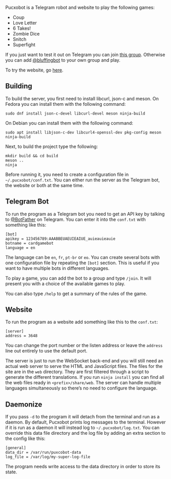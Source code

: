 Pucxobot is a Telegram robot and website to play the following games:

* Coup
* Love Letter
* 6 Takes!
* Zombie Dice
* Snitch
* Superfight

If you just want to test it out on Telegram you can join
[this group](https://t.me/bluffing). Otherwise you can add
[@bluffingbot](https://t.me/bluffingbot) to your own group and play.

To try the website, go [here](http://gemelo.org/ludoj/en).

## Building

To build the server, you first need to install libcurl, json-c and
meson. On Fedora you can install them with the following command:

    sudo dnf install json-c-devel libcurl-devel meson ninja-build

On Debian you can install them with the following command:

    sudo apt install libjson-c-dev libcurl4-openssl-dev pkg-config meson ninja-build

Next, to build the project type the following:

    mkdir build && cd build
    meson ..
    ninja

Before running it, you need to create a configuration file in
`~/.pucxobot/conf.txt`. You can either run the server as the Telegram
bot, the website or both at the same time.

## Telegram Bot

To run the program as a Telegram bot you need to get an API key by
talking to [@BotFather](https://t.me/BotFather) on Telegram. You can
enter it into the `conf.txt` with something like this:

    [bot]
    apikey = 123456789:AAABBEUAEUIEAIUE_auieauieauie
    botname = cardgamebot
    language = en

The language can be `en`, `fr`, `pt-br` or `eo`. You can create
several bots with one configuration file by repeating the `[bot]`
section. This is useful if you want to have multiple bots in different
languages.

To play a game, you can add the bot to a group and type `/join`. It
will present you with a choice of the available games to play.

You can also type `/help` to get a summary of the rules of the game.

## Website

To run the program as a website add something like this to the `conf.txt`:

    [server]
    address = 3648

You can change the port number or the listen address or leave the
`address` line out entirely to use the default port.

The server is just to run the WebSocket back-end and you will still
need an actual web server to serve the HTML and JavaScript files. The
files for the site are in the `web` directory. They are first filtered
through a script to generate the different translations. If you run
`ninja install` you can find all the web files ready in
`<prefix>/share/web`. The server can handle multiple languages
simultaneously so there’s no need to configure the language.

## Daemonize

If you pass `-d` to the program it will detach from the terminal and
run as a daemon. By default, Pucxobot prints log messages to the
terminal. However if it is run as a daemon it will instead log to
`~/.pucxobot/log.txt`. You can override this data file directory and
the log file by adding an extra section to the config like this:

    [general]
    data_dir = /var/run/puxcobot-data
    log_file = /var/log/my-super-log-file

The program needs write access to the data directory in order to store
its state.
